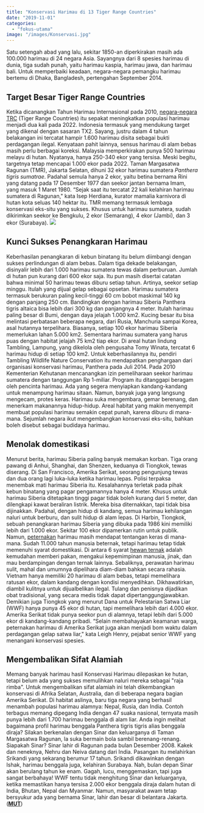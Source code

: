 ```yaml
---
title: "Konservasi Harimau di 13 Tiger Range Countries"
date: "2019-11-01"
categories: 
  - "fokus-utama"
image: "/images/Konservasi.jpg"
---
```


Satu setengah abad yang lalu, sekitar 1850-an diperkirakan masih ada 100.000 harimau di 24 negara Asia. Sayangnya dari 8 spesies harimau di dunia, tiga sudah punah, yaitu harimau kaspia, harimau jawa, dan harimau bali. Untuk memperbaiki keadaan, negara-negara pemangku harimau bertemu di Dhaka, Bangladesh, pertengahan September 2014.

## Target Besar Tiger Range Countries

Ketika dicanangkan Tahun Harimau Internasional pada 2010, [negara-negara TRC](http://wwf.ca/stories/13-countries-wild-tigers/) (Tiger Range Countries) itu sepakat meningkatkan populasi harimau menjadi dua kali pada 2022. Indonesia termasuk yang mendukung target yang dikenal dengan sasaran TX2. Sayang, justru dalam 4 tahun belakangan ini tercatat hampir 1.600 harimau disita sebagai bukti perdagangan ilegal. Kenyataan pahit lainnya, sensus harimau di alam bebas masih perlu berbagai koreksi. Malaysia memperkirakan punya 500 harimau melayu di hutan. Nyatanya, hanya 250-340 ekor yang tersisa. Meski begitu, targetnya tetap mencapai 1.000 ekor pada 2022. Taman Margasatwa Ragunan (TMR), Jakarta Selatan, dihuni 32 ekor harimau sumatera _Panthera tigris sumatrae_. Padahal semula hanya 2 ekor, yaitu betina bernama Rini yang datang pada 17 Desember 1977 dan seekor jantan bernama Imam, yang masuk 1 Maret 1980. “Sejak saat itu tercatat 22 kali kelahiran harimau sumatera di Ragunan," kata Isep Herdiana, kurator mamalia karnivora di hutan kota seluas 140 hektar itu. TMR memang termasuk lembaga konservasi eks-situ yang sukses. Khusus untuk harimau sumatera, sudah dikirimkan seekor ke Bengkulu, 2 ekor (Semarang), 4 ekor (Jambi), dan 3 ekor (Surabaya). [![](/images/macan_439x480.jpg)](http://localhost/mitra/wp-content/uploads/2019/11/macan_439x480.jpg)

## Kunci Sukses Penangkaran Harimau

Keberhasilan penangkaran di kebun binatang itu belum diimbangi dengan sukses perlindungan di alam bebas. Dalam tiga dekade belakangan, disinyalir lebih dari 1.000 harimau sumatera tewas dalam perburuan. Jumlah di hutan pun kurang dari 600 ekor saja. Itu pun masih disertai catatan bahwa minimal 50 harimau tewas diburu setiap tahun. Artinya, seekor setiap minggu. Itulah yang dijual gelap sebagai opsetan. Harimau sumatera termasuk berukuran paling kecil-tinggi 60 cm bobot maskimal 140 kg dengan panjang 250 cm. Bandingkan dengan harimau Siberia Panthera tigris altaica bisa lebih dari 300 kg dan panjangnya 4 meter. Itulah harimau paling besar di Bumi, dengan daya jelajah 1.000 km2. Kucing besar itu bisa melintasi perbatasan beberapa negara, dari Rusia, Manchuria sampai Korea, asal hutannya terpelihara. Biasanya, setiap 100 ekor harimau Siberia memerlukan lahan 5.000 km2. Sementara harimau sumatera yang harus puas dengan habitat jelajah 75 km2 tiap ekor. Di areal hutan lindung Tambling, Lampung, yang dikelola oleh pengusaha Tomy Winata, tercatat 6 harimau hidup di setiap 100 km2. Untuk keberhasilannya itu, pendiri Tambling Wildlife Nature Conservation itu mendapatkan penghargaan dari organisasi konservasi harimau, Panthera pada Juli 2014. Pada 2010 Kementerian Kehutanan mencanangkan izin pemeliharaan seekor harimau sumatera dengan tanggungan Rp 1-miliar. Program itu ditanggapi beragam oleh pencinta harimau. Ada yang segera menyiapkan kandang-kandang untuk menampung harimau sitaan. Namun, banyak juga yang langsung mengecam, protes keras. Harimau suka mengembara, gemar berenang, dan menerkam makanannya hidup-hidup. Areal habitat yang makin menyempit membuat populasi harimau semakin cepat punah, karena diburu di mana-mana. Sejumlah negara ikut mengembangkan konservasi eks-situ, bahkan boleh disebut sebagai budidaya harimau.

## Menolak domestikasi

Menurut berita, harimau Siberia paling banyak memakan korban. Tiga orang pawang di Anhui, Shanghai, dan Shenzen, keduanya di Tiongkok, tewas diserang. Di San Francisco, Amerika Serikat, seorang pengunjung tewas dan dua orang lagi luka-luka ketika harimau lepas. Polisi terpaksa menembak mati harimau Siberia itu. Kesalahannya terletak pada pihak kebun binatang yang pagar pengamannya hanya 4 meter. Khusus untuk harimau Siberia ditetapkan tinggi pagar tidak boleh kurang dari 5 meter, dan dilengkapi kawat beraliran listrik. Mereka bisa diternakkan, tapi tidak bisa dijinakkan. Padahal, dengan hidup di kandang, semua harimau kehilangan naluri untuk berburu, dan sulit hidup di alam lepas. Di Harbin, Tiongkok, sebuah penangkaran harimau Siberia yang dibuka pada 1986 kini memiliki lebih dari 1.000 ekor. Sekitar 100 ekor dipamerkan rutin untuk publik. Namun, [peternakan](http://localhost/mitra/peternakan "peternakan") harimau masih mendapat tentangan keras di mana-mana. Sudah 11.000 tahun manusia beternak, tetapi harimau tetap tidak memenuhi syarat domestikasi. Di antara 6 syarat [hewan ternak](http://localhost/mitra/ektrak-temulawak-sebagai-antibiotik.html) adalah kemudahan memberi pakan, mengakui kepemimpinan manusia, jinak, dan mau berdampingan dengan ternak lainnya. Sebaliknya, perawatan harimau sulit, mahal dan umumnya dipelihara diam-diam bahkan secara rahasia. Vietnam hanya memiliki 20 harimau di alam bebas, tetapi memelihara ratusan ekor, dalam kandang dengan kondisi menyedihkan. Dikhawatirkan, diambil kulitnya untuk dijualbelikan ilegal. Tulang dan penisnya dijadikan obat tradisional, yang secara medis tidak dapat dipertanggungjawabkan. Demikian juga Tiongkok yang menurut Dana untuk Pelestarian Satwa Liar (WWF) hanya punya 45 ekor di hutan, tapi memelihara lebih dari 4.000 ekor. Amerika Serikat tidak punya seekor pun di alamnya, tetapi lebih dari 5.000 ekor di kandang-kandang pribadi. “Selain membahayakan keamanan warga, peternakan harimau di Amerika Serikat juga akan menjadi bom waktu dalam perdagangan gelap satwa liar," kata Leigh Henry, pejabat senior WWF yang menangani konservasi spesies.

## Mengembalikan Sifat Alamiah

Memang banyak harimau hasil Konservasi Harimau dilepaskan ke hutan, tetapi belum ada yang sukses memulihkan naluri mereka sebagai "raja rimba". Untuk mengembalikan sifat alamiah ini telah dikembangkan konservasi di Afrika Selatan, Australia, dan di beberapa negara bagian Amerika Serikat. Di habitat aslinya, baru tiga negara yang berhasil menambah populasi harimau alamnya: Nepal, Rusia, dan India. Contoh terbagus memang dipegang India dengan 47 suaka nasional, ternyata masih punya lebih dari 1.700 harimau benggala di alam liar. Anda ingin melihat bagaimana profil harimau benggala Panthera tigris tigris alias benggala diraja? Silakan berkenalan dengan Sinar dan keluarganya di Taman Margasatwa Ragunan, la suka bermain bola sambil berenang-renang. Siapakah Sinar? Sinar lahir di Ragunan pada bulan Desember 2008. Kakek dan neneknya, Nehru dan Neiva datang dari India. Pasangan itu melahirkan Srikandi yang sekarang berumur 17 tahun. Srikandi dikawinkan dengan Ishak, harimau benggala juga, kelahiran Surabaya. Nah, bulan depan Sinar akan berulang tahun ke enam. Gagah, lucu, menggemaskan, tapi juga sangat berbahaya! WWF tentu tidak menghitung Sinar dan keluarganya, ketika memastikan hanya tersisa 2.000 ekor benggala diraja dalam hutan di India, Bhutan, Nepal dan Myanmar. Namun, masyarakat awam tetap bersyukur ada yang bernama Sinar, lahir dan besar di belantara Jakarta. (**[MUT](http://localhost/mitra/)**)
